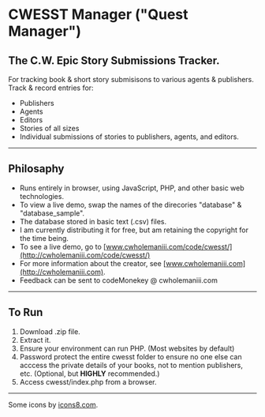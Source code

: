 # CWESST Manager ("Quest Manager") 
## The **C.W.** **E**pic **S**tory **S**ubmissions **T**racker.

For tracking book &amp; short story submisisons to various agents &amp; publishers. Track & record entries for: 
- Publishers
- Agents
- Editors
- Stories of all sizes
- Individual submissions of stories to publishers, agents, and editors.

---
## Philosaphy 
- Runs entirely in browser, using JavaScript, PHP, and other basic web technologies.
- To view a live demo, swap the names of the direcories "database" & "database_sample".
- The database stored in basic text (.csv) files.
- I am currently distributing it for free, but am retaining the copyright for the time being. 
- To see a live demo, go to [www.cwholemaniii.com/code/cwesst/](http://cwholemaniii.com/code/cwesst/)
- For more information about the creator, see [www.cwholemaniii.com](http://cwholemaniii.com).
- Feedback can be sent to codeMonekey @ cwholemaniii.com

---
## To Run
1. Download .zip file.
2. Extract it.
3. Ensure your environment can run PHP. (Most websites by default)
4. Password protect the entire cwesst folder to ensure no one else can acccess the private details of your books, not to mention publishers, etc. (Optional, but **HIGHLY** recommended.)
6. Access cwesst/index.php from a browser.

---
Some icons by [icons8.com](https://icons8.com/).


  
